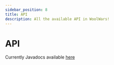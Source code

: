 ```yaml
---
sidebar_position: 8
title: API
description: All the available API in WoolWars! 
---
```


# API 

Currently Javadocs available [here](https://jd.imanity.dev/doc/dev.imanity.woolwars/woolwars-api)
